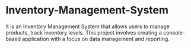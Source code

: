 # Inventory-Management-System
It is an Inventory Management System that
 allows users to manage products, track
 inventory levels. This project involves creating a
 console-based application with a focus on data
 management and reporting.
